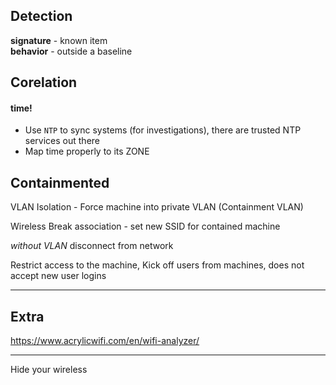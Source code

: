 ## Detection
__signature__ - known item \
__behavior__ - outside a baseline

## Corelation
#### time!
- Use `NTP` to sync systems (for investigations), there are trusted NTP services out there
- Map time properly to its ZONE

## Containmented
VLAN Isolation - Force machine into private VLAN (Containment VLAN)

Wireless Break association - set new SSID for contained machine

_without VLAN_ disconnect from network

Restrict access to the machine, Kick off users from machines, does not accept new user logins



___

## Extra 

https://www.acrylicwifi.com/en/wifi-analyzer/











___
Hide your wireless
